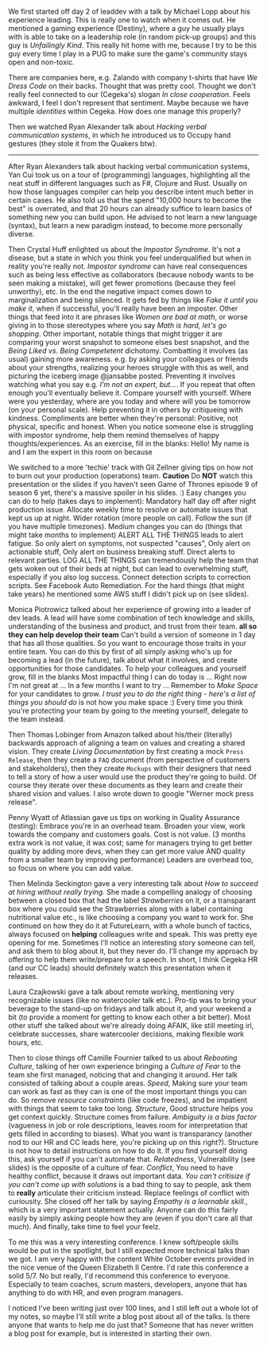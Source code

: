 We first started off day 2 of leaddev with a talk by Michael Lopp about his experience leading. This is really one to watch when it comes out.
He mentioned a gaming experience (Destiny), where a guy he usually plays with is able to take on a leadership role (in random pick-up groups) and this guy is _Unfailingly Kind_.
This really hit home with me, because I try to be this guy every time I play in a PUG to make sure the game's community stays open and non-toxic.

There are companies here, e.g. Zalando with company t-shirts that have _We Dress Code_ on their backs.
Thought that was pretty cool. Thought we don't really feel connected to our (Cegeka's) slogan _In close cooperation_.
Feels awkward, I feel I don't represent that sentiment.
Maybe because we have multiple _identities_ within Cegeka. How does one manage this properly?

Then we watched Ryan Alexander talk about _Hacking verbal communication systems_, in which he introduced us to Occupy hand gestures (they stole it from the Quakers btw).

----

After Ryan Alexanders talk about hacking verbal communication systems, Yan Cui took us on a tour of (programming) languages, highlighting all the neat stuff in different languages such as F#, Clojure and Rust.
Usually on how those languages compiler can help you describe intent much better in certain cases.
He also told us that the spend "10,000 hours to become the best" is overrated, and that 20 hours can already suffice to learn basics of something new you can build upon.
He advised to not learn a new language (syntax), but learn a new paradigm instead, to become more personally diverse.

Then Crystal Huff enlighted us about the _Impostor Syndrome_. It's not a disease, but a state in which you think you feel underqualified but when in reality you're really not.
_Impostor syndrome_ can have real consequences such as being less effective as collaborators (because nobody wants to be seen making a mistake), will get fewer promotions (because they feel unworthy), etc.
In the end the negative impact comes down to marginalization and being silenced.
It gets fed by things like _Fake it until you make it_, when if successful, you'll really have been an imposter. Other things that feed into it are phrases like _Women are bad at math_, or worse giving in to those stereotypes where you say _Math is hard, let's go shopping_.
Other important, notable things that might trigger it are comparing your worst snapshot to someone elses best snapshot, and the _Being Liked vs. Being Competetent_ dichotomy.
Combatting it involves (as usual) gaining more awareness. e.g. by asking your colleagues or friends about your strengths, realizing your heroes struggle with this as well, and picturing the iceberg image @jansabbe posted.
Preventing it involves watching what you say e.g. _I'm not an expert, but..._. If you repeat that often enough you'll eventually believe it. 
Compare yourself with yourself. Where were you yesterday, where are you today and where will you be tomorrow (on your personal scale).
Help preventing it in others by critiqueing with kindness. Compliments are better when they're personal: Positive, not physical, specific and honest.
When you notice someone else is struggling with impostor syndrome, help them remind themselves of happy thoughts/experiences.
As an exercise, fill in the blanks:
Hello! My name is 
and I am the expert in this room on 
because 

We switched to a more 'techie' track with Gil Zellner giving tips on how not to burn out your production (operations) team.
**Caution** Do **NOT** watch this presentation or the slides if you haven't seen Game of Thrones episode 9 of season 6 yet, there's a massive spoiler in his slides. :)
Easy changes you can do to help (takes days to implement):
Mandatory half day off after night production issue.
Allocate weekly time to resolve or automate issues that kept us up at night.
Wider rotation (more people on call).
Follow the sun (if you have multiple timezones).
Medium changes you can do (things that might take months to implement)
ALERT ALL THE THINGS leads to alert fatigue.
So only alert on symptoms, not suspected "causes",
Only alert on actionable stuff,
Only alert on business breaking stuff.
Direct alerts to relevant parties.
LOG ALL THE THINGS can tremendously help the team that gets woken out of their beds at night, but can lead to overwhelming stuff, especially if you also log success.
Connect detection scripts to correction scripts.
See Facebook Auto Remediation.
For the hard things (that might take years) he mentioned some AWS stuff I didn't pick up on (see slides).

Monica Piotrowicz talked about her experience of growing into a leader of dev leads.
A lead will have some combination of
tech knowledge and skills,
understanding of the business and product,
and trust from their team.
__all so they can help develop their team__
Can't build a version of someone in 1 day that has all those qualities.
So you want to encourage those traits in your entire team.
You can do this by first of all simply asking who's up for becoming a lead (in the future), talk about what it involves, and create opportunities for those candidates.
To help your colleagues and yourself grow, fill in the blanks
Most impactful thing I can do today is ...
Right now I'm not great at ...
In a few months I want to try ...
Remember to _Make Space_ for your candidates to grow. _I trust you to do the right thing - here's a list of things you should do_ is not how you make space :)
Every time you think you're protecting your team by going to the meeting yourself, delegate to the team instead.

Then Thomas Lobinger from Amazon talked about his/their (literally) backwards approach of aligning a team on values and creating a shared vision.
They create _Living Documentation_ by first creating a mock `Press Release`, then they create a `FAQ` document (from perspective of customers and stakeholders), then they create `Mockups` with their designers that need to tell a story of how a user would use the product they're going to build.
Of course they iterate over these documents as they learn and create their shared vision and values.
I also wrote down to google "Werner mock press release".

Penny Wyatt of Atlassian gave us tips on working in Quality Assurance (testing):
Embrace you're in an overhead team.
Broaden your view, work towards the company and customers goals.
Cost is not value. (3 months extra work is not value, it was cost; same for managers trying to get better quality by adding more devs, when they can get more value AND quality from a smaller team by improving performance)
Leaders are overhead too, so focus on where you can add value.

Then Melinda Seckington gave a very interesting talk about _How to succeed at hiring without really trying_.
She made a compelling analogy of choosing between a closed box that had the label _Strawberries_ on it, or a transparant box where you could see the Strawberries along with a label containing nutritional value etc., is like choosing a company you want to work for.
She continued on how they do it at FutureLearn, with a whole bunch of tactics, always focused on __helping__ colleagues write and speak.
This was pretty eye opening for me. Sometimes I'll notice an interesting story someone can tell, and ask them to blog about it, but they never do.
I'll change my approach by offering to help them write/prepare for a speech.
In short, I think Cegeka HR (and our CC leads) should definitely watch this presentation when it releases.

Laura Czajkowski gave a talk about remote working, mentioning very recognizable issues (like no watercooler talk etc.).
Pro-tip was to bring your beverage to the stand-up on fridays and talk about it, and your weekend a bit (to provide a moment for getting to know each other a bit better).
Most other stuff she talked about we're already doing AFAIK, like still meeting irl, celebrate successes, share watercooler decisions, making flexible work hours, etc.

Then to close things off Camille Fournier talked to us about _Rebooting Culture_, talking of her own experience bringing a _Culture of Fear_ to the team she first managed, noticing that and changing it around.
Her talk consisted of talking about a couple areas.
_Speed_, Making sure your team can work as fast as they can is one of the most important things you can do. So remove _resource constraints_ (like code freezes), and be impatient with things that seem to take too long.
_Structure_, Good structure helps you get context quickly. Structure comes from failure. _Ambiguity is a bias factor_ (vagueness in job or role descriptions, leaves room for interpretation that gets filled in according to biases). What you want is transparancy (another nod to our HR and CC leads here, you're picking up on this right?). Structure is not how to detail instructions on how to do it. If you find yourself doing this, ask yourself if you can't automate that.
_Relatedness_, Vulnerability (see slides) is the opposite of a culture of fear.
_Conflict_, You need to have healthy conflict, because it draws out important data. _You can't critisize if you can't come up with solutions_ is a bad thing to say to people, ask them to **really** articulate their criticism instead. Replace feelings of conflict with curiousity.
She closed off her talk by saying _Empathy is a learnable skill._, which is a very important statement actually. Anyone can do this fairly easily by simply asking people how they are (even if you don't care all that much).
And finally, take time to feel your feelz.

To me this was a very interesting conference. I knew soft/people skills would be put in the spotlight, but I still expected more technical talks than we got.
I am very happy with the content White October events provided in the nice venue of the Queen Elizabeth II Centre. 
I'd rate this conference a solid 5/7.
No but really, I'd recommend this conference to everyone. Especially to team coaches, scrum masters, developers, anyone that has anything to do with HR, and even program managers. 

I noticed I've been writing just over 100 lines, and I still left out a whole lot of my notes, so maybe I'll still write a blog post about all of the talks.
Is there anyone that wants to help me do just that? Someone that has never written a blog post for example, but is interested in starting their own.
